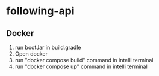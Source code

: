 # following-api

## Docker 
1. run bootJar in build.gradle 
2. Open docker 
3. run "docker compose build" command in intelli terminal
4. run "docker compose up" command in intelli terminal 